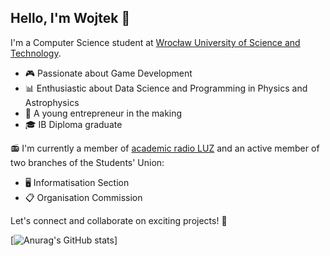## Hello, I'm Wojtek 👋

I'm a Computer Science student at [Wrocław University of Science and Technology](https://www.pwr.edu.pl/).

- 🎮 Passionate about Game Development
- 📊 Enthusiastic about Data Science and Programming in Physics and Astrophysics
- 💼 A young entrepreneur in the making
- 🎓 IB Diploma graduate

📻 I'm currently a member of [academic radio LUZ](https://www.luz.pwr.edu.pl/) and an active member of two branches of the Students' Union:
- 🖥️ Informatisation Section
- 📋 Organisation Commission

Let's connect and collaborate on exciting projects! 🚀

[![Anurag's GitHub stats](https://github-readme-stats.vercel.app/api?username=RealKrzos&show_icons=true&theme=great-gatsby&count_private=true)]
